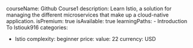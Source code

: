   courseName: Github Course1
  description: Learn Istio, a solution for managing the different microservices that make up a cloud-native application.
  isPremium: true
  isAvailable: true
  learningPaths:
    - Introduction To Istiouk916
  categories:
  - Istio
  complexity: beginner
  price:
    value: 22
    currency: USD
